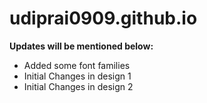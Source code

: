 # udiprai0909.github.io

**Updates will be mentioned below:**

- Added some font families
- Initial Changes in design 1
- Initial Changes in design 2
